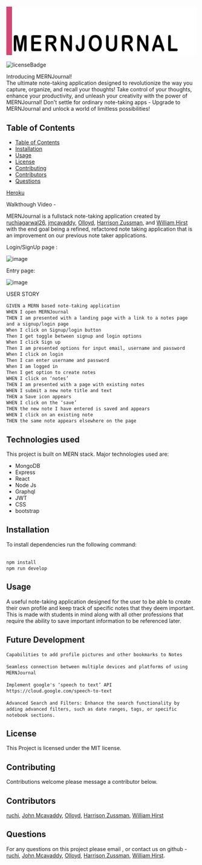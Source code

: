 ![Application Logo](./assets/MERNJournal-1.png)

![licenseBadge](https://img.shields.io/badge/License-MIT-red)

Introducing MERNJournal!  
The ultimate note-taking application designed to revolutionize the way you capture, organize, and recall your thoughts! 
Take control of your thoughts, enhance your productivity, and unleash your creativity with the power of MERNJournal!
Don't settle for ordinary note-taking apps -
Upgrade to MERNJournal and unlock a world of limitless possibilities!

## Table of Contents

- [Table of Contents](#table-of-contents)
- [Installation](#installation)
- [Usage](#usage)
- [License](#license)
- [Contributing](#contributing)
- [Contributors](#contributors)
- [Questions](#questions)


[Heroku](https://gentle-chamber-06355.herokuapp.com/)


Walkthough Video -

MERNJournal is a fullstack note-taking application created by [ruchiagarwal26](https://github.com/ruchiagarwal26), [jmcavaddy](https://github.com/jmcavaddy), [Olloyd](https://github.com/Olloyd321),  [Harrison Zussman](https://github.com/HarrisonZussman), and [William Hirst](https://github.com/FreeWill201) with the end goal being a refined, refactored note taking application that is an improvement on our previous note taker applications.

Login/SignUp page :

![image](https://github.com/jmcavaddy/MERNJournal-II/assets/115508901/8fb5935b-c30d-4a84-ac00-b97b99e38c5d)

Entry page:

![image](https://github.com/jmcavaddy/MERNJournal-II/assets/115508901/56074934-13e2-4d2a-a4b4-944d4638811b)


USER STORY 
```
GIVEN a MERN based note-taking application
WHEN I open MERNJournal 
THEN I am presented with a landing page with a link to a notes page and a signup/login page
When I click on Signup/login button
Then I get toggle between signup and login options
When I click Sign up
Then I am presented options for input email, username and password
When I click on login
Then I can enter username and password
When I am logged in
Then I get option to create notes
WHEN I click on ‘notes’
THEN I am presented with a page with existing notes 
WHEN I submit a new note title and text
THEN a Save icon appears 
WHEN I click on the ‘save’
THEN the new note I have entered is saved and appears 
WHEN I click on an existing note
THEN the same note appears elsewhere on the page
```
## Technologies used

This project is built on MERN stack. Major technologies used are:
* MongoDB
* Express
* React
* Node Js
* Graphql
* JWT
* CSS
* bootstrap

## Installation 

To install dependencies run the following command: 

```

npm install
npm run develop

```

## Usage 

A useful note-taking application designed for the user to be able to create their own profile and keep track of specific notes that they deem important. This is made with students in mind along with all other professions that require the ability to save important information to be referenced later. 

## Future Development

```
Capabilities to add profile pictures and other bookmarks to Notes

Seamless connection between multiple devices and platforms of using MERNJournal

Implement google's ‘speech to text’ API https://cloud.google.com/speech-to-text

Advanced Search and Filters: Enhance the search functionality by adding advanced filters, such as date ranges, tags, or specific notebook sections. 

```

## License 
  
This Project is licensed under the MIT license.

## Contributing

Contributions welcome please message a contributor below.

## Contributors

[ruchi](https://github.com/ruchiagarwal26), [John Mcavaddy](https://github.com/jmcavaddy), [Olloyd](https://github.com/Olloyd321), [Harrison Zussman](https://github.com/HarrisonZussman), [William Hirst](https://github.com/FreeWill201)

<!-- 
## Tests
To perform tests run the following command: 
```
npm test
```
-->

## Questions

For any questions on this project please email , or contact us on github - [ruchi](https://github.com/ruchiagarwal26), [John Mcavaddy](https://github.com/jmcavaddy), [Olloyd](https://github.com/Olloyd321), [Harrison Zussman](https://github.com/HarrisonZussman), [William Hirst](https://github.com/FreeWill201).
